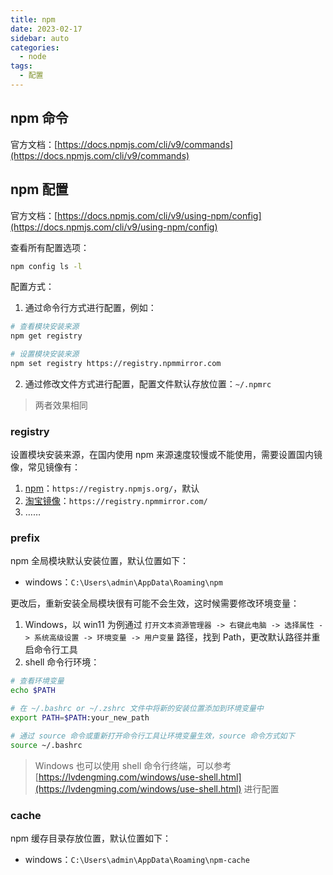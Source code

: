 ```yaml
---
title: npm
date: 2023-02-17
sidebar: auto
categories:
  - node
tags:
  - 配置
---
```


## npm 命令

官方文档：[https://docs.npmjs.com/cli/v9/commands](https://docs.npmjs.com/cli/v9/commands)

## npm 配置

官方文档：[https://docs.npmjs.com/cli/v9/using-npm/config](https://docs.npmjs.com/cli/v9/using-npm/config)

查看所有配置选项：

```sh
npm config ls -l
```

配置方式：

1. 通过命令行方式进行配置，例如：

```sh
# 查看模块安装来源
npm get registry

# 设置模块安装来源
npm set registry https://registry.npmmirror.com
```

2. 通过修改文件方式进行配置，配置文件默认存放位置：`~/.npmrc`

> 两者效果相同

### registry

设置模块安装来源，在国内使用 npm 来源速度较慢或不能使用，需要设置国内镜像，常见镜像有：

1. [npm](https://www.npmjs.com/)：`https://registry.npmjs.org/`，默认
2. [淘宝镜像](https://npmmirror.com/)：`https://registry.npmmirror.com/`
3. ……

### prefix

npm 全局模块默认安装位置，默认位置如下：

- windows：`C:\Users\admin\AppData\Roaming\npm`

更改后，重新安装全局模块很有可能不会生效，这时候需要修改环境变量：

1. Windows，以 win11 为例通过 `打开文本资源管理器 -> 右键此电脑 -> 选择属性 -> 系统高级设置 -> 环境变量 -> 用户变量` 路径，找到 Path，更改默认路径并重启命令行工具
2. shell 命令行环境：

```sh
# 查看环境变量
echo $PATH

# 在 ~/.bashrc or ~/.zshrc 文件中将新的安装位置添加到环境变量中
export PATH=$PATH:your_new_path

# 通过 source 命令或重新打开命令行工具让环境变量生效，source 命令方式如下
source ~/.bashrc
```

> Windows 也可以使用 shell 命令行终端，可以参考 [https://lvdengming.com/windows/use-shell.html](https://lvdengming.com/windows/use-shell.html) 进行配置

### cache

npm 缓存目录存放位置，默认位置如下：

- windows：`C:\Users\admin\AppData\Roaming\npm-cache`
